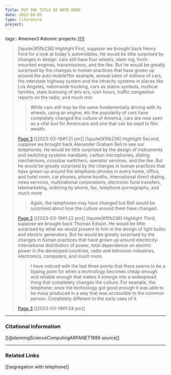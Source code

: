 ```yaml
---
Title: PUT THE TITLE OF NOTE HERE
date: 2023-04-05
type: literature
project:
---
```

tags:: #memex3 #atomic 
projects::[[]]

> [!quote|#5fb236] Highlight
> First, suppose we brought back Henry Ford for a look at today's automobiles. He would be little surprised by changes in design: cars still have four wheels, steer ing, front-mounted engines, transmissions, and the like. But he would be greatly surprised by the changes in human practices that have grown up around the auto mobile?for example, annual sales of millions of cars, the interstate highway system and the intracity systems in places like Los Angeles, nationwide trucking, cars as status symbols, multicar families, state licensing of driv ers, rush hours, traffic congestion reports on the radio, and much mor
>
>> While cars still may be the same fundamentally driving with its wheels, using an engine, etc the popularity of cars have completely changed the culture of America, cars are now seen as a vital tool for Americans and one that can be used to flex wealth.
>
> [Page 3](zotero://open-pdf/library/items/3RDRTQCZ?page=3) [[2023-03-19#1:21 pm]]
> [!quote|#5fb236] Highlight
> Second, suppose we brought back Alexander Graham Bell to see our telephones. He would be little surprised by the design of instruments and switching systems-handsets, carbon microphones, dialing mechanisms, crossbar switchers, operator services, and the like. But he would be greatly surprised by the changes in human practices that have grown up around the telephone-phones in every home, office, and hotel room, car phones, phone booths, international direct dialing, news services, multinational corporations, electronic fund transfers, telemarketing, ordering by phone, fax, telephone pornography, and much more
>
>> Again, the telephones may have changed but Bell would be surprised about how the culture around them have changed.
>
> [Page 3](zotero://open-pdf/library/items/3RDRTQCZ?page=3) [[2023-03-19#1:22 pm]]
> [!quote|#5fb236] Highlight
> Third, suppose we brought back Thomas Edison. He would be little surprised by what we would present to him in the design of light bulbs and electric generators. But he would be greatly surprised by the changes in human practices that have grown up around electricity-international distribution of power, total dependence on electric power in the developed countries, radio and television industries, electronics, computers, and much more.
>
>> I have noticed with the last three points that there seems to be a tipping point for when a technology becomes cheap enough and reliable enough that makes it emerge into a widespread thing that completely changes the culture. For example, the telephone; once the technology got good enough it was able to be mass produced in a way that was accessible to the common person. Completely different to the early uses of it.
>
> [Page 3](zotero://open-pdf/library/items/3RDRTQCZ?page=3) [[2023-03-19#1:24 pm]]



---
### Citational Information

[[@denningScienceComputingARPANET1989 source]]

---

### Related Links

[[segregation with telephone]] 




